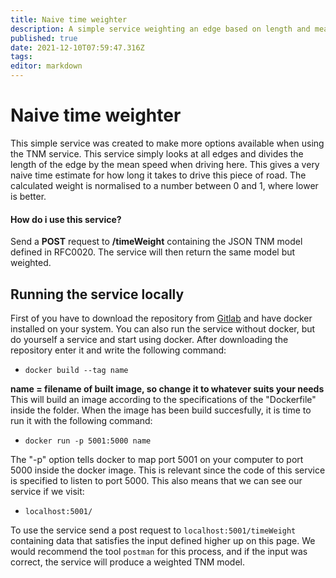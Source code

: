 ```yaml
---
title: Naive time weighter
description: A simple service weighting an edge based on length and mean speed
published: true
date: 2021-12-10T07:59:47.316Z
tags: 
editor: markdown
---
```


# Naive time weighter
This simple service was created to make more options available when using the TNM service.
This service simply looks at all edges and divides the length of the edge by the mean speed when driving here. This gives a very naive time estimate for how long it takes to drive this piece of road. The calculated weight is normalised to a number between 0 and 1, where lower is better.

#### How do i use this service?
Send a **POST** request to **/timeWeight** containing the JSON TNM model defined in RFC0020. The service will then return the same model but weighted. 

## Running the service locally
First of you have to download the repository from [Gitlab](https://daisy-git.cs.aau.dk/astep-2021/group-11/TimeWeighter) and have docker installed on your system. You can also run the service without docker, but do yourself a service and start using docker. After downloading the repository enter it and write the following command:
- `docker build --tag name`

**name = filename of built image, so change it to whatever suits your needs**
This will build an image according to the specifications of the "Dockerfile" inside the folder. When the image has been build succesfully, it is time to run it with the following command:
- `docker run -p 5001:5000 name`

The "-p" option tells docker to map port 5001 on your computer to port 5000 inside the docker image. This is relevant since the code of this service is specified to listen to port 5000. This also means that we can see our service if we visit:
- `localhost:5001/`

To use the service send a post request to `localhost:5001/timeWeight` containing data that satisfies the input defined higher up on this page. We would recommend the tool `postman` for this process, and if the input was correct, the service will produce a weighted TNM model.